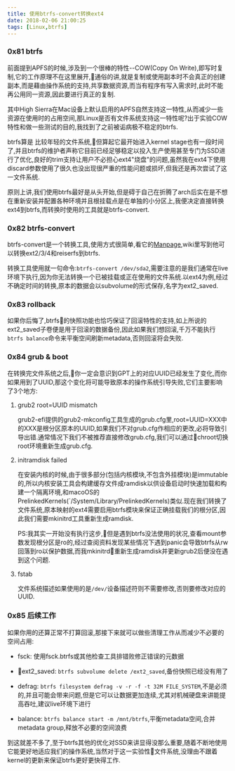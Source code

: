```yaml
---
title: 使用btrfs-convert转换ext4
date: 2018-02-06 21:00:25
tags: [Linux,btrfs]
---
```


### 0x81 btrfs

前面提到APFS的时候,涉及到一个很棒的特性--COW(Copy On Write),即写时复制,它的工作原理不在这里展开,通俗的讲,就是复制或使用副本时不会真正的创建副本,而是藉由操作系统的支持,共享数据资源,而当有程序有写入需求时,此时不能再公用同一资源,因此要进行真正的复制.

其中High Sierra在Mac设备上默认启用的APFS自然支持这一特性,从而减少一些资源在使用时的占用空间,那Linux是否有文件系统支持这一特性呢?出于实验COW特性和做一些测试的目的,我找到了之前被诟病极不稳定的btrfs.

btrfs算是 比较年轻的文件系统,但算起它最开始进入kernel stage也有一段时间了,并且btrfs的维护者声称它目前已经足够稳定以投入生产使用甚至专门为SSD进行了优化,良好的trim支持让用户不必担心ext4"烧盘"的问题,虽然我在ext4下使用discard参数使用了很久也没出现很严重的性能问题或损坏,但我还是再次尝试了这一文件系统.

原则上讲,我们使用btrfs最好是从头开始,但是碍于自己在折腾了arch后实在是不想在重新安装并配置各种环境并且根挂载点是在单独的小分区上,我便决定直接转换ext4到btrfs,而转换时使用的工具就是btrfs-convert.

### 0x82 btrfs-convert

btrfs-convert是一个转换工具,使用方式很简单,看它的[Manpage](https://btrfs.wiki.kernel.org/index.php/Manpage/btrfs-convert),wiki里写到他可以转换ext2/3/4和reiserfs到btrfs.

转换工具使用就一句命令:`btrfs-convert /dev/sda2`,需要注意的是我们通常在live环境下执行,因为你无法转换一个已被挂载或正在使用的文件系统.以ext4为例,经过不确定时间的转换,原本的数据会以subvolume的形式保存,名字为ext2_saved.

### 0x83 rollback

如果你后悔了,btrfs的快照功能也恰巧保证了回滚特性的支持,如上所说的ext2_saved子卷便是用于回滚的数据备份,因此如果我们想回滚,千万不能执行`btrfs balance`命令来平衡空间刷新metadata,否则回滚将会失败.

### 0x84 grub & boot

在转换完文件系统之后,你一定会意识到GPT上的对应UUID已经发生了变化,而你如果用到了UUID,那这个变化将可能导致原本的操作系统引导失败,它们主要影响了3个地方:

1. grub2 root=UUID mismatch

    grub2-efi提供的grub2-mkconfig工具生成的grub.cfg里,root=UUID=XXX中的XXX是根分区原本的UUID,如果我们不对grub.cfg作相应的更改,必将导致引导出错.通常情况下我们不被推荐直接修改grub.cfg,我们可以通过chroot切换root环境重新生成grub.cfg.

1. initramdisk failed

    在安装内核的时候,由于很多部分(包括内核模块,不包含外挂模块)是immutable的,所以内核安装工具会构建缓存文件成ramdisk以供设备启动时快速加载和构建一个隔离环境,和macoOS的PrelinkedKernels(`/System/Library/PrelinkedKernels)类似.现在我们转换了文件系统,原本映射的ext4需要启用btrfs模块来保证正确挂载我们的根分区,因此我们需要mkinitrd工具重新生成ramdisk.

    PS:我其实一开始没有执行这步,但是遇到btrfs没法使用的状况,查看mount参数发现根分区是ro的,经过查阅资料发现某些情况下遇到panic会导致btrfs从rw回落到ro以保护数据,而我mkinitrd重新生成ramdisk并更新grub2后便没在遇到这个问题.

1. fstab

    文件系统描述如果使用的是`/dev/`设备描述符则不需要修改,否则要修改对应的UUID.

### 0x85 后续工作

如果你用的还算正常不打算回滚,那接下来就可以做些清理工作从而减少不必要的空间占用:

* fsck: 使用fsck.btrfs或其他检查工具排错败修正错误的元数据

* ext2_saved: `btrfs subvolume delete /ext2_saved`,备份快照已经没有用了

* defrag: `btrfs filesystem defrag -v -r -f -t 32M FILE_SYSTEM`,不是必须的,并且可能会带来问题,但是它可以让数据更加连续,尤其对机械硬盘来讲能提高吞吐,建议live环境下进行

* balance: `btrfs balance start -m /mnt/btrfs`,平衡metadata空间,合并metadata group,释放不必要的空间浪费

到这就差不多了,至于btrfs其他的优化对SSD来讲显得没那么重要,随着不断地使用它能更好地适应我们的操作系统,当然对于这一实验性文件系统,没理由不跟着kernel的更新来保证btrfs更好更快得工作.
